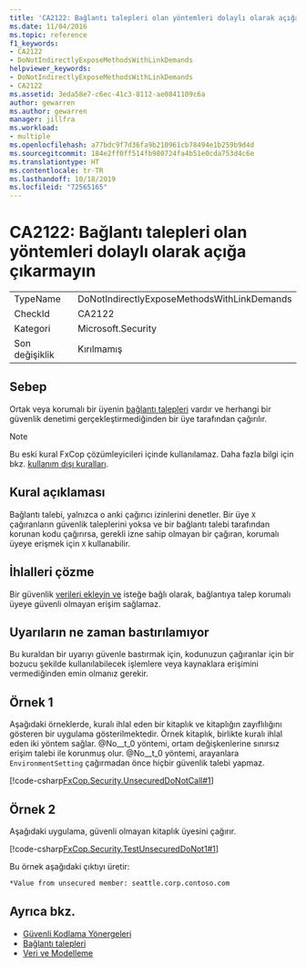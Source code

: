 ```yaml
---
title: 'CA2122: Bağlantı talepleri olan yöntemleri dolaylı olarak açığa çıkarmayın'
ms.date: 11/04/2016
ms.topic: reference
f1_keywords:
- CA2122
- DoNotIndirectlyExposeMethodsWithLinkDemands
helpviewer_keywords:
- DoNotIndirectlyExposeMethodsWithLinkDemands
- CA2122
ms.assetid: 3eda58e7-c6ec-41c3-8112-ae0841109c6a
author: gewarren
ms.author: gewarren
manager: jillfra
ms.workload:
- multiple
ms.openlocfilehash: a77bdc9f7d36fa9b210961cb78494e1b259b9d4d
ms.sourcegitcommit: 184e2ff0ff514fb980724fa4b51e0cda753d4c6e
ms.translationtype: HT
ms.contentlocale: tr-TR
ms.lasthandoff: 10/18/2019
ms.locfileid: "72565165"
---
```

# <a name="ca2122-do-not-indirectly-expose-methods-with-link-demands"></a>CA2122: Bağlantı talepleri olan yöntemleri dolaylı olarak açığa çıkarmayın

|||
|-|-|
|TypeName|DoNotIndirectlyExposeMethodsWithLinkDemands|
|CheckId|CA2122|
|Kategori|Microsoft.Security|
|Son değişiklik|Kırılmamış|

## <a name="cause"></a>Sebep
Ortak veya korumalı bir üyenin [bağlantı talepleri](/dotnet/framework/misc/link-demands) vardır ve herhangi bir güvenlik denetimi gerçekleştirmediğinden bir üye tarafından çağırılır.

> [!NOTE]
> Bu eski kural FxCop çözümleyicileri içinde kullanılamaz. Daha fazla bilgi için bkz. [kullanım dışı kuralları](fxcop-rule-port-status.md#deprecated-rules).

## <a name="rule-description"></a>Kural açıklaması
Bağlantı talebi, yalnızca o anki çağırıcı izinlerini denetler. Bir üye `X` çağıranların güvenlik taleplerini yoksa ve bir bağlantı talebi tarafından korunan kodu çağırırsa, gerekli izne sahip olmayan bir çağıran, korumalı üyeye erişmek için `X` kullanabilir.

## <a name="how-to-fix-violations"></a>İhlalleri çözme
Bir güvenlik [verileri ekleyin ve](/dotnet/framework/data/index) isteğe bağlı olarak, bağlantıya talep korumalı üyeye güvenli olmayan erişim sağlamaz.

## <a name="when-to-suppress-warnings"></a>Uyarıların ne zaman bastırılamıyor
Bu kuraldan bir uyarıyı güvenle bastırmak için, kodunuzun çağıranlar için bir bozucu şekilde kullanılabilecek işlemlere veya kaynaklara erişimini vermediğinden emin olmanız gerekir.

## <a name="example-1"></a>Örnek 1
Aşağıdaki örneklerde, kuralı ihlal eden bir kitaplık ve kitaplığın zayıflılığını gösteren bir uygulama gösterilmektedir. Örnek kitaplık, birlikte kuralı ihlal eden iki yöntem sağlar. @No__t_0 yöntemi, ortam değişkenlerine sınırsız erişim talebi ile korunmuş olur. @No__t_0 yöntemi, arayanlara `EnvironmentSetting` çağırmadan önce hiçbir güvenlik talebi yapmaz.

[!code-csharp[FxCop.Security.UnsecuredDoNotCall#1](../code-quality/codesnippet/CSharp/ca2122-do-not-indirectly-expose-methods-with-link-demands_1.cs)]

## <a name="example-2"></a>Örnek 2
Aşağıdaki uygulama, güvenli olmayan kitaplık üyesini çağırır.

[!code-csharp[FxCop.Security.TestUnsecuredDoNot1#1](../code-quality/codesnippet/CSharp/ca2122-do-not-indirectly-expose-methods-with-link-demands_2.cs)]

Bu örnek aşağıdaki çıktıyı üretir:

```txt
*Value from unsecured member: seattle.corp.contoso.com
```

## <a name="see-also"></a>Ayrıca bkz.

- [Güvenli Kodlama Yönergeleri](/dotnet/standard/security/secure-coding-guidelines)
- [Bağlantı talepleri](/dotnet/framework/misc/link-demands)
- [Veri ve Modelleme](/dotnet/framework/data/index)
